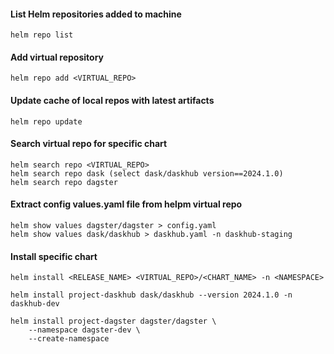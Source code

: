 #### List Helm repositories added to machine
```
helm repo list
```
#### Add virtual repository
```
helm repo add <VIRTUAL_REPO>
```
#### Update cache of local repos with latest artifacts
```
helm repo update
```
#### Search virtual repo for specific chart
```
helm search repo <VIRTUAL_REPO>
helm search repo dask (select dask/daskhub version==2024.1.0)
helm search repo dagster
```
#### Extract config values.yaml file from helpm virtual repo
```
helm show values dagster/dagster > config.yaml
helm show values dask/daskhub > daskhub.yaml -n daskhub-staging
```

#### Install specific chart
```
helm install <RELEASE_NAME> <VIRTUAL_REPO>/<CHART_NAME> -n <NAMESPACE>
```
```
helm install project-daskhub dask/daskhub --version 2024.1.0 -n daskhub-dev
```
```
helm install project-dagster dagster/dagster \
    --namespace dagster-dev \
    --create-namespace
```
